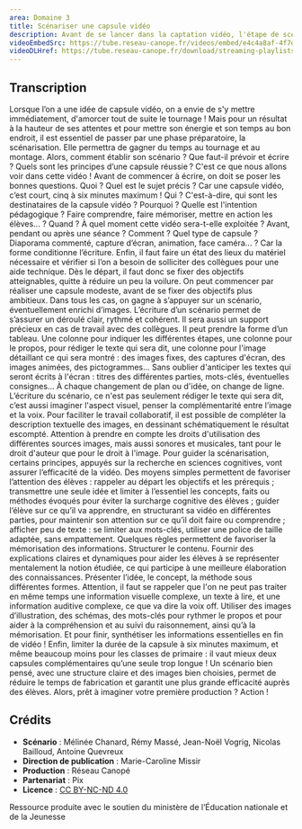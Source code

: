 ```yaml
---
area: Domaine 3
title: Scénariser une capsule vidéo
description: Avant de se lancer dans la captation vidéo, l'étape de scénarisation peut s'avérer précieuse pour créer une capsule dynamique et synthétique.
videoEmbedSrc: https://tube.reseau-canope.fr/videos/embed/e4c4a8af-4f7d-42db-ac6e-cc1ab09714e5
videoDLHref: https://tube.reseau-canope.fr/download/streaming-playlists/hls/videos/e4c4a8af-4f7d-42db-ac6e-cc1ab09714e5-1080-fragmented.mp4
---
```


## Transcription

Lorsque l’on a une idée de capsule vidéo, on a envie de s'y mettre immédiatement, d'amorcer tout de suite le tournage !
Mais pour un résultat à la hauteur de ses attentes et pour mettre son énergie et son temps au bon endroit, il est essentiel de passer par une phase préparatoire, la scénarisation. Elle permettra de gagner du temps au tournage et au montage.
Alors, comment établir son scénario ? Que faut-il prévoir et écrire ? Quels sont les principes d’une capsule réussie ?  C'est ce que nous allons voir dans cette vidéo !
Avant de commencer à écrire, on doit se poser les bonnes questions.
Quoi ? Quel est le sujet précis ? Car une capsule vidéo, c’est court, cinq à six minutes maximum !
Qui ? C'est-à-dire, qui sont les destinataires de la capsule vidéo ?
Pourquoi ? Quelle est l'intention pédagogique ? Faire comprendre, faire mémoriser, mettre en action les élèves... ?
Quand ? À quel moment cette vidéo sera-t-elle exploitée ? Avant, pendant ou après une séance ?
Comment ? Quel type de capsule ? Diaporama commenté, capture d’écran, animation, face caméra... ?  Car la forme conditionne l’écriture.
Enfin, il faut faire un état des lieux du matériel nécessaire et vérifier si l’on a besoin de solliciter des collègues pour une aide technique.
Dès le départ, il faut donc se fixer des objectifs atteignables, quitte à réduire un peu la voilure.
On peut commencer par réaliser une capsule modeste, avant de se fixer des objectifs plus ambitieux. Dans tous les cas, on gagne à s’appuyer sur un scénario, éventuellement enrichi d’images.
L’écriture d’un scénario permet de s’assurer un déroulé clair, rythmé et cohérent. Il sera aussi un support précieux en cas de travail avec des collègues.
Il peut prendre la forme d’un tableau. Une colonne pour indiquer les différentes étapes, une colonne pour le propos, pour rédiger le texte qui sera dit, une colonne pour l'image détaillant ce qui sera montré : des images fixes, des captures d'écran, des images animées, des pictogrammes... Sans oublier d'anticiper les textes qui seront écrits à l'écran : titres des différentes parties, mots-clés, éventuelles consignes...
À chaque changement de plan ou d'idée, on change de ligne.
L’écriture du scénario, ce n'est pas seulement rédiger le texte qui sera dit, c’est aussi imaginer l'aspect visuel, penser la complémentarité entre l’image et la voix.
Pour faciliter le travail collaboratif, il est possible de compléter la description textuelle des images, en dessinant schématiquement le résultat escompté.
Attention à prendre en compte les droits d'utilisation des différentes sources images, mais aussi sonores et musicales, tant pour le droit d'auteur que pour le droit à l'image.
Pour guider la scénarisation, certains principes, appuyés sur la recherche en sciences cognitives, vont assurer l’efficacité de la vidéo.
Des moyens simples permettent de favoriser l’attention des élèves : rappeler au départ les objectifs et les prérequis ; transmettre une seule idée et limiter à l’essentiel les concepts, faits ou méthodes évoqués pour éviter la surcharge cognitive des élèves ; guider l’élève sur ce qu’il va apprendre, en structurant sa vidéo en différentes parties, pour maintenir son attention sur ce qu’il doit faire ou comprendre ; afficher peu de texte : se limiter aux mots-clés, utiliser une police de taille adaptée, sans empattement.
Quelques règles permettent de favoriser la mémorisation des informations.
Structurer le contenu.
Fournir des explications claires et dynamiques pour aider les élèves à se représenter mentalement la notion étudiée, ce qui participe à une meilleure élaboration des connaissances.
Présenter l’idée, le concept, la méthode sous différentes formes.  Attention, il faut se rappeler que l'on ne peut pas traiter en même temps une information visuelle complexe, un texte à lire, et une information auditive complexe, ce que va dire la voix off.
Utiliser des images d’illustration, des schémas, des mots-clés pour rythmer le propos et pour aider à la compréhension et au suivi du raisonnement, ainsi qu’à la mémorisation.
Et pour finir, synthétiser les informations essentielles en fin de vidéo !
Enfin, limiter la durée de la capsule à six minutes maximum, et même beaucoup moins pour les classes de primaire : il vaut mieux deux capsules complémentaires qu’une seule trop longue !
Un scénario bien pensé, avec une structure claire et des images bien choisies, permet de réduire le temps de fabrication et garantit une plus grande efficacité auprès des élèves.
Alors, prêt à imaginer votre première production ? Action !

## Crédits

- **Scénario** : Mélinée Chanard, Rémy Massé, Jean-Noël Vogrig, Nicolas Bailloud, Antoine Quevreux
- **Direction de publication** : Marie-Caroline Missir
- **Production** : Réseau Canopé
- **Partenariat** : Pix
- **Licence** : [CC BY-NC-ND 4.0](https://creativecommons.org/licenses/by-nc-nd/4.0/deed.fr)

Ressource produite avec le soutien du ministère de l’Éducation nationale et de la Jeunesse

